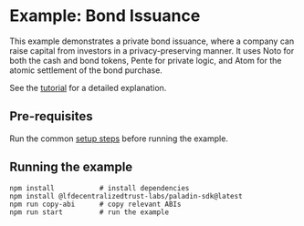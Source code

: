 # Example: Bond Issuance

This example demonstrates a private bond issuance, where a company can raise capital from investors in a privacy-preserving manner. It uses Noto for both the cash and bond tokens, Pente for private logic, and Atom for the atomic settlement of the bond purchase.

See the [tutorial](https://LFDT-Paladin.github.io/paladin/head/tutorials/bond-issuance/) for a detailed explanation.

## Pre-requisites

Run the common [setup steps](../README.md) before running the example.

## Running the example

```shell
npm install           # install dependencies
npm install @lfdecentralizedtrust-labs/paladin-sdk@latest
npm run copy-abi      # copy relevant ABIs
npm run start         # run the example
```